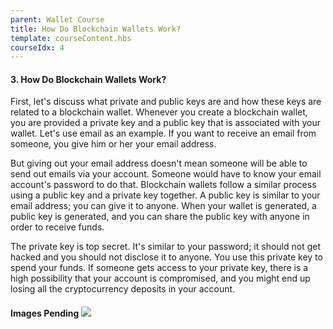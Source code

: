 ```yaml
---
parent: Wallet Course
title: How Do Blockchain Wallets Work?
template: courseContent.hbs
courseIdx: 4
---
```


#### 3. How Do Blockchain Wallets Work?


First, let's discuss what private and public keys are and how these keys are related to a blockchain wallet. Whenever you create a blockchain wallet, you are provided a private key and a public key that is associated with your wallet. Let's use email as an example. If you want to receive an email from someone, you give him or her your email address.

But giving out your email address doesn't mean someone will be able to send out emails via your account. Someone would have to know your email account's password to do that. Blockchain wallets follow a similar process using a public key and a private key together. A public key is similar to your email address; you can give it to anyone. When your wallet is generated, a public key is generated, and you can share the public key with anyone in order to receive funds.

The private key is top secret. It's similar to your password; it should not get hacked and you should not disclose it to anyone. You use this private key to spend your funds. If someone gets access to your private key, there is a high possibility that your account is compromised, and you might end up losing all the cryptocurrency deposits in your account.

#### Images Pending ![](https://jpg)